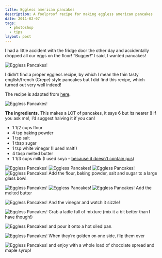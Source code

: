 ```yaml
---
title: Eggless american pancakes
description: A foolproof recipe for making eggless american pancakes
date: 2011-02-07
tags:
  - photoshop
  - tips
layout: post
---
```

I had a little accident with the fridge door the other day and accidentally dropped all our eggs on the floor! “Bugger!” I said, I wanted pancakes!

![Eggless Pancakes!](5426412270_161bf5bf5d_b.jpg)

I didn’t find a proper eggless recipe, by which I mean the thin tasty english/french (Crepe) style pancakes but I did find this recipe, which turned out very well indeed!

The recipe is adapted from [here](http://www.grouprecipes.com/58293/fluffy-eggless-pancakes.html).

![Eggless Pancakes!](5426409942_8afdce9051_b.jpg)

**The ingredients.**
This makes a LOT of pancakes, it says 6 but its nearer 8 if you ask me!, I’d suggest halving it if you can!

- 1 1/2 cups flour
- 4 tsp baking powder
- 1 tsp salt
- 1 tbsp sugar
- 1 tsp white vinegar (I used malt!)
- 4 tbsp melted butter
- 1 1/3 cups milk (I used soya – [because it doesn’t contain pus](http://www.vegetarian.org.uk/mediareleases/060524a.html))

![Eggless Pancakes!](5425807279_c8f08b97fd_b.jpg)
![Eggless Pancakes!](5426410268_760c75c489_b.jpg)
![Eggless Pancakes!](5425807751_468d992511_b.jpg)
![Eggless Pancakes!](5426410712_14a0b5c71e_b.jpg)
Add the flour, baking powder, salt and sugar to a large glass bowl.

![Eggless Pancakes!](5426410888_75cccbb956_b.jpg)
![Eggless Pancakes!](5426411322_6eb73f8594_b.jpg)
![Eggless Pancakes!](5425808733_b5e3d2da23_b.jpg)
Add the melted butter

![Eggless Pancakes!](5425808393_bafdb069e8_b.jpg)
And the vinegar and watch it sizzle!

![Eggless Pancakes!](5426411758_bdee8205d2_b.jpg)
Grab a ladle full of mixture (mix it a bit better than I have though!)

![Eggless Pancakes!](5426411912_29b3d2642b_b.jpg)
and pour it onto a hot oiled pan.

![Eggless Pancakes!](5426412090_fa16421760_b.jpg)
When they’re golden on one side, flip them over

![Eggless Pancakes!](5426412270_161bf5bf5d_b.jpg)
and enjoy with a whole load of chocolate spread and maple syrup!